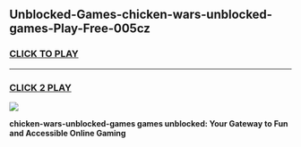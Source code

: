 
## Unblocked-Games-chicken-wars-unblocked-games-Play-Free-005cz
<h3>
<a href="https://premium76.site?title=chicken-wars-unblocked-games&ref=20M">CLICK TO PLAY</a></h3>
<hr>

<h3>
<a href="https://premium76.site?title=chicken-wars-unblocked-games&ref=20M">CLICK 2 PLAY</a>
  
</h3>

<a href="https://premium76.site?title=chicken-wars-unblocked-games&ref=19M"><img src="https://clearcache.store/games.png"></a>


**chicken-wars-unblocked-games games unblocked: Your Gateway to Fun and Accessible Online Gaming**
